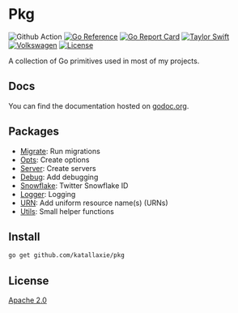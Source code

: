 # Pkg

![Github Action](https://github.com/katallaxie/pkg/workflows/main/badge.svg)
[![Go Reference](https://pkg.go.dev/badge/github.com/katallaxie/pkg.svg)](https://pkg.go.dev/github.com/katallaxie/pkg)
[![Go Report Card](https://goreportcard.com/badge/github.com/katallaxie/pkg)](https://goreportcard.com/report/github.com/katallaxie/pkg)
[![Taylor Swift](https://img.shields.io/badge/secured%20by-taylor%20swift-brightgreen.svg)](https://twitter.com/SwiftOnSecurity)
[![Volkswagen](https://auchenberg.github.io/volkswagen/volkswargen_ci.svg?v=1)](https://github.com/auchenberg/volkswagen)
[![License](https://img.shields.io/badge/License-Apache%202.0-blue.svg)](https://opensource.org/licenses/Apache-2.0)

A collection of Go primitives used in most of my projects.

## Docs

You can find the documentation hosted on [godoc.org](https://godoc.org/github.com/katallaxie/pkg).

## Packages

* [Migrate](https://github.com/katallaxie/pkg/tree/main/migrate): Run migrations
* [Opts](https://github.com/katallaxie/pkg/tree/main/opts): Create options
* [Server](https://github.com/katallaxie/pkg/tree/main/server): Create servers
* [Debug](https://github.com/katallaxie/pkg/tree/main/debug): Add debugging
* [Snowflake](https://github.com/katallaxie/pkg/tree/main/snowflake): Twitter Snowflake ID
* [Logger](https://github.com/katallaxie/pkg/tree/main/logger): Logging
* [URN](https://github.com/katallaxie/pkg/tree/main/urn): Add uniform resource name(s) (URNs)
* [Utils](https://github.com/katallaxie/pkg/tree/main/utils): Small helper functions

## Install

```bash
go get github.com/katallaxie/pkg
```

## License

[Apache 2.0](/LICENSE)
